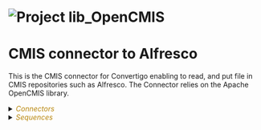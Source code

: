 
# ![](https://github.com/convertigo/convertigo/blob/develop/engine/src/com/twinsoft/convertigo/beans/core/images/project_color_16x16.png?raw=true "Project") lib_OpenCMIS

# CMIS connector to Alfresco

This is the CMIS connector for Convertigo enabling to read, and put file in CMIS repositories such as Alfresco. The Connector relies on the Apache OpenCMIS library.


<details><summary><span style="color:DarkGoldenRod"><i>Connectors</i></span></summary><blockquote><p>


## ![](https://github.com/convertigo/convertigo/blob/develop/engine/src/com/twinsoft/convertigo/beans/connectors/images/sqlconnector_color_16x16.png?raw=true "SqlConnector") void

void connector, replace or don't use it

<details><summary><span style="color:DarkGoldenRod"><i>Transactions</i></span></summary><blockquote><p>


### ![](https://github.com/convertigo/convertigo/blob/develop/engine/src/com/twinsoft/convertigo/beans/transactions/images/sqltransaction_color_16x16.png?raw=true "SqlTransaction") void

does nothing
</p></blockquote></details>
</p></blockquote></details>

<details><summary><span style="color:DarkGoldenRod"><i>Sequences</i></span></summary><blockquote><p>


<details><summary><b>CheckConnect</b> : <pre></summary><blockquote><p>


## ![](https://github.com/convertigo/convertigo/blob/develop/engine/src/com/twinsoft/convertigo/beans/sequences/images/genericsequence_color_16x16.png?raw=true "GenericSequence") CheckConnect

<pre>
Check if the CMIS session is still alive.

Will return isConnected true/false and the session name if available.
</pre>

### Output

```
{
  "result": {
    "isConnected": true,
    "session": "Session 9b6cc4b7-5b83-43f0-a2ad-d5d1939a378b",
    "name": "",
    "id": "-default-",
    "description": "",
    "version": "1.1",
    "vendor": "Alfresco",
    "product": "Alfresco Community",
    "root": "4d92ecbb-c391-452a-92ec-bbc391852a98"
  }
}
```
</p></blockquote></details>

<details><summary><b>Connect</b> : <pre></summary><blockquote><p>


## ![](https://github.com/convertigo/convertigo/blob/develop/engine/src/com/twinsoft/convertigo/beans/sequences/images/genericsequence_color_16x16.png?raw=true "GenericSequence") Connect

<pre>
Has to be called before any other Sequence. This will establish a Session between Convertigo and the Target CMIS (Alfresco). The session will be automatically held in the Convertigo Session.

Will return the list of folders of the users root Directory with folder name, id and folder path.
</pre>

### Output
```
{
  "folders": [
    {
      "name": "Shared",
      "path": "/Shared",
      "id": "16cfc56d-eb6c-4420-8fc5-6deb6c0420c5"
    },
    {
      "name": "Imap Attachments",
      "path": "/Imap Attachments",
      "id": "78f06647-0b12-4dea-b066-470b12bdeae5"
    },
    ...
  ]
}
```

<span style="color:DarkGoldenRod">Variables</span>

<table>
<tr>
<th>
name
</th>
<th>
comment
</th>
</tr>
<tr>
<td>
<img src="https://github.com/convertigo/convertigo/blob/develop/engine/src/com/twinsoft/convertigo/beans/variables/images/variable_color_16x16.png?raw=true "  alt="RequestableVariable" >&nbsp;bindingType
</td>
<td>
Protocol used to communicate with a CMIS repository. By default, auto-detected with the url. Allowed values : AtomPub, Browser, auto.
</td>
</tr>
<tr>
<td>
<img src="https://github.com/convertigo/convertigo/blob/develop/engine/src/com/twinsoft/convertigo/beans/variables/images/variable_color_16x16.png?raw=true "  alt="RequestableVariable" >&nbsp;password
</td>
<td>
Password to access the CMIS
</td>
</tr>
<tr>
<td>
<img src="https://github.com/convertigo/convertigo/blob/develop/engine/src/com/twinsoft/convertigo/beans/variables/images/variable_color_16x16.png?raw=true "  alt="RequestableVariable" >&nbsp;repoID
</td>
<td>
The repository ID to access. use '-default-' for Alfresco
</td>
</tr>
<tr>
<td>
<img src="https://github.com/convertigo/convertigo/blob/develop/engine/src/com/twinsoft/convertigo/beans/variables/images/multivaluedvariable_color_16x16.png?raw=true "  alt="RequestableMultiValuedVariable" >&nbsp;session_parameters
</td>
<td>
The parameters added to the session creation. In the array, add a string formated like this : "key;value"
</td>
</tr>
<tr>
<td>
<img src="https://github.com/convertigo/convertigo/blob/develop/engine/src/com/twinsoft/convertigo/beans/variables/images/variable_color_16x16.png?raw=true "  alt="RequestableVariable" >&nbsp;url
</td>
<td>
Target CMIS URL, for example use http://localhost:8080/alfresco/api/-default-/public/cmis/versions/1.1/atom for Alfresco
</td>
</tr>
<tr>
<td>
<img src="https://github.com/convertigo/convertigo/blob/develop/engine/src/com/twinsoft/convertigo/beans/variables/images/variable_color_16x16.png?raw=true "  alt="RequestableVariable" >&nbsp;user
</td>
<td>
User name to acess the CMIS
</td>
</tr>
</table>

</p></blockquote></details>

<details><summary><b>DeleteFile</b> : <pre></summary><blockquote><p>


## ![](https://github.com/convertigo/convertigo/blob/develop/engine/src/com/twinsoft/convertigo/beans/sequences/images/genericsequence_color_16x16.png?raw=true "GenericSequence") DeleteFile

<pre>
Deletes a file from CMIS repository.

Use docPath variable to search a document by its Path.
Or
Use docID variable to search a document by its Id.
Do not fill both variables or you will have an error.
</pre>

### Output
```
{
  "result": [{
    "id": "2f9c8608-c2ca-435a-9c86-08c2ca235ab1;1.0",
    "name": "camera4.gif",
    "creator": "admin",
    "creationDate": "2025-06-04T16:33:17Z",
    "fileSize": 22982,
    "mimeType": "image/gif",
    "properties": [
      {
        "id": "alfcmis:nodeRef",
        "name": "Alfresco Node Ref",
        "value": "workspace://SpacesStore/2f9c8608-c2ca-435a-9c86-08c2ca235ab1"
      },
      {
        "id": "cmis:isImmutable",
        "name": "Is Immutable",
        "value": false
      },
      ...
    ]
  }]
}
```

<span style="color:DarkGoldenRod">Variables</span>

<table>
<tr>
<th>
name
</th>
<th>
comment
</th>
</tr>
<tr>
<td>
<img src="https://github.com/convertigo/convertigo/blob/develop/engine/src/com/twinsoft/convertigo/beans/variables/images/variable_color_16x16.png?raw=true "  alt="RequestableVariable" >&nbsp;allVersions
</td>
<td>
If true, deletes all the document versions.<br/>
If false, deletes only the last version or only the provided version with the docID like: '5d47bb40-e241-4fe7-87bb-40e2416fe76a;1.0'
</td>
</tr>
<tr>
<td>
<img src="https://github.com/convertigo/convertigo/blob/develop/engine/src/com/twinsoft/convertigo/beans/variables/images/variable_color_16x16.png?raw=true "  alt="RequestableVariable" >&nbsp;docID
</td>
<td>
CMIS ID of the file to delete. For example '30d4ef19-c3c2-4611-94ef-19c3c2e6114e'
</td>
</tr>
<tr>
<td>
<img src="https://github.com/convertigo/convertigo/blob/develop/engine/src/com/twinsoft/convertigo/beans/variables/images/variable_color_16x16.png?raw=true "  alt="RequestableVariable" >&nbsp;docPath
</td>
<td>
CMIS Path of the file to delete. For example '/MyFolder/Myfile.doc'
</td>
</tr>
</table>

</p></blockquote></details>

<details><summary><b>GetFile</b> : <pre></summary><blockquote><p>


## ![](https://github.com/convertigo/convertigo/blob/develop/engine/src/com/twinsoft/convertigo/beans/sequences/images/genericsequence_color_16x16.png?raw=true "GenericSequence") GetFile

<pre>
Gets a file from CMIS repository. The file will be retrieved and saved in a temp directory. When you finish using this file you should delete it. The sequence will return the full path of the output file.

Use docPath variable to search a document by its Path.
Or
Use docID variable to search a document by its Id.
Do not fill both variables or you will have an error.
</pre>

### Output
```
{
  "result": [{
    "filePath": "C:\\Users\\grego\\AppData\\Local\\Temp\\C8oCMIS_11422265988976522516_camera4.gif",
    "id": "2f9c8608-c2ca-435a-9c86-08c2ca235ab1;1.0",
    "name": "camera4.gif",
    "creator": "admin",
    "creationDate": "2025-06-04T16:33:17Z",
    "fileSize": 22982,
    "mimeType": "image/gif",
    "properties": [
      {
        "id": "alfcmis:nodeRef",
        "name": "Alfresco Node Ref",
        "value": "workspace://SpacesStore/2f9c8608-c2ca-435a-9c86-08c2ca235ab1"
      },
      {
        "id": "cmis:isImmutable",
        "name": "Is Immutable",
        "value": false
      },
      ...
    ]
  }]
}
```

<span style="color:DarkGoldenRod">Variables</span>

<table>
<tr>
<th>
name
</th>
<th>
comment
</th>
</tr>
<tr>
<td>
<img src="https://github.com/convertigo/convertigo/blob/develop/engine/src/com/twinsoft/convertigo/beans/variables/images/variable_color_16x16.png?raw=true "  alt="RequestableVariable" >&nbsp;docID
</td>
<td>
CMIS ID of the file to retrieve. For example '30d4ef19-c3c2-4611-94ef-19c3c2e6114e'
</td>
</tr>
<tr>
<td>
<img src="https://github.com/convertigo/convertigo/blob/develop/engine/src/com/twinsoft/convertigo/beans/variables/images/variable_color_16x16.png?raw=true "  alt="RequestableVariable" >&nbsp;docPath
</td>
<td>
CMIS Path of the file to retrieve. For example '/MyFolder/Myfile.doc'
</td>
</tr>
</table>

</p></blockquote></details>

<details><summary><b>PersonalFiles</b> : Get user Personal Files folders from root folder</summary><blockquote><p>


## ![](https://github.com/convertigo/convertigo/blob/develop/engine/src/com/twinsoft/convertigo/beans/sequences/images/genericsequence_color_16x16.png?raw=true "GenericSequence") PersonalFiles

Get user Personal Files folders from root folder.
</p></blockquote></details>

<details><summary><b>PutFiles</b> : <pre></summary><blockquote><p>


## ![](https://github.com/convertigo/convertigo/blob/develop/engine/src/com/twinsoft/convertigo/beans/sequences/images/genericsequence_color_16x16.png?raw=true "GenericSequence") PutFiles

<pre>
Puts a file in a CMIS repository. The Sequence will return the folder where the file has been placed.

Use folderPath variable to put a document in a folder by its Path.
Or
Use folderID variable to put a document in a folder by its Id.
Do not fill both variables or you will have an error.

Set one or multiple values for the filePaths variable to upload one or multiple documents.

If you set the fileNames values for each document, this will change the default file names from the filePaths variable.
Set 'null' or empty if you don't want to change file name.

You can add document properties using the properties variable.
Set 'null' or empty if you don't want to add properties for a file.
Set an array of objects with name/value key value pairs.
For example:
[{"name": "cmis:description", "value": "sample PDF file created by GV"}]
</pre>

### Output
```
{
  "result": [{
    "filePath": "/Shared/myFile.pdf",
    "id": "1e1d7d10-a8cd-4e8f-9d7d-10a8cd2e8f10;1.0",
    "name": "myFile.pdf",
    "creator": "admin",
    "creationDate": "2025-06-06T15:37:05Z",
    "fileSize": 19475,
    "mimeType": "application/pdf",
    "properties": [
        {
          "id": "alfcmis:nodeRef",
          "name": "Alfresco Node Ref",
          "value": "workspace://SpacesStore/2f60771b-92bc-4ac4-a077-1b92bc5ac4b4"
        },
        ...
  }, ...]
}
```


<span style="color:DarkGoldenRod">Variables</span>

<table>
<tr>
<th>
name
</th>
<th>
comment
</th>
</tr>
<tr>
<td>
<img src="https://github.com/convertigo/convertigo/blob/develop/engine/src/com/twinsoft/convertigo/beans/variables/images/multivaluedvariable_color_16x16.png?raw=true "  alt="RequestableMultiValuedVariable" >&nbsp;fileNames
</td>
<td>
(Optional) File names of the files to upload to CMIS. If none is provided, it will use the default file names from filePaths variable.
</td>
</tr>
<tr>
<td>
<img src="https://github.com/convertigo/convertigo/blob/develop/engine/src/com/twinsoft/convertigo/beans/variables/images/multivaluedvariable_color_16x16.png?raw=true "  alt="RequestableMultiValuedVariable" >&nbsp;filePaths
</td>
<td>
Full Paths of the files to upload to CMIS. 
</td>
</tr>
<tr>
<td>
<img src="https://github.com/convertigo/convertigo/blob/develop/engine/src/com/twinsoft/convertigo/beans/variables/images/variable_color_16x16.png?raw=true "  alt="RequestableVariable" >&nbsp;folderID
</td>
<td>
Target ID in the CMIS. For example '16cfc56d-eb6c-4420-8fc5-6deb6c0420c5'
</td>
</tr>
<tr>
<td>
<img src="https://github.com/convertigo/convertigo/blob/develop/engine/src/com/twinsoft/convertigo/beans/variables/images/variable_color_16x16.png?raw=true "  alt="RequestableVariable" >&nbsp;folderPath
</td>
<td>
Target path in the CMIS. For example '/MyFolder'
</td>
</tr>
<tr>
<td>
<img src="https://github.com/convertigo/convertigo/blob/develop/engine/src/com/twinsoft/convertigo/beans/variables/images/multivaluedvariable_color_16x16.png?raw=true "  alt="RequestableMultiValuedVariable" >&nbsp;properties
</td>
<td>
<pre>
(Optional) Properties list for the files. Each entry is a JSON object with the properties to set for the file.

{
	name: property_name,
	value: property_value
}
</pre>
</td>
</tr>
</table>

</p></blockquote></details>
</p></blockquote></details>
